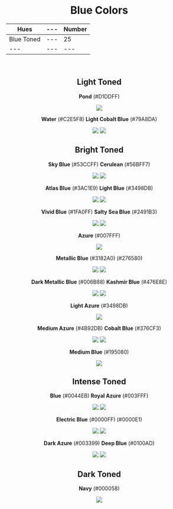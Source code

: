 <div align=center>

# Blue Colors

Hues | --- | Number
--- | --- | ---
Blue Toned | --- | 25
--- | --- | ---

<br>

## Light Toned

**Pond** (#D1DDFF) 

![](https://fakeimg.pl/130x130/D1DDFF/?text=%20)

**Water** (#C2E5F8) **Light Cobalt Blue** (#79A8DA) 

![](https://fakeimg.pl/130x130/C2E5F8/?text=%20) ![](https://fakeimg.pl/130x130/79A8DA/?text=%20)

## Bright Toned

**Sky Blue** (#53CCFF) **Cerulean** (#56BFF7) 

![](https://fakeimg.pl/130x130/53CCFF/?text=%20) ![](https://fakeimg.pl/130x130/56BFF7/?text=%20) 

**Atlas Blue** (#3AC1E9) **Light Blue** (#3498DB)

![](https://fakeimg.pl/130x130/3AC1E9/?text=%20) ![](https://fakeimg.pl/130x130/3498DB/?text=%20)

**Vivid Blue** (#1FA0FF) <!--Ky Color--> **Salty Sea Blue** (#2491B3)

![](https://fakeimg.pl/130x130/1FA0FF/?text=%20) ![](https://fakeimg.pl/130x130/2491B3/?text=%20)

**Azure** (#007FFF) 

![](https://fakeimg.pl/130x130/007FFF/?text=%20)

**Metallic Blue** (#3182A0) (#276580)

![](https://fakeimg.pl/130x130/3182A0/?text=%20) ![](https://fakeimg.pl/130x130/276580/?text=%20)

**Dark Metallic Blue** (#006B88) <!-- C's Color --> **Kashmir Blue** (#476E8E)

![](https://fakeimg.pl/130x130/006B88/?text=%20) ![](https://fakeimg.pl/130x130/476E8E/?text=%20)

**Light Azure** (#3498DB)

![](https://fakeimg.pl/130x130/3498db/?text=%20)

**Medium Azure** (#4B92DB) **Cobalt Blue** (#376CF3) 

![](https://fakeimg.pl/130x130/4B92DB/?text=%20) ![](https://fakeimg.pl/130x130/376CF3/?text=%20)

**Medium Blue** (#195080)

![](https://fakeimg.pl/130x130/195080/?text=%20)


## Intense Toned

**Blue** (#0044EB) **Royal Azure** (#003FFF)

![](https://fakeimg.pl/130x130/0044EB/?text=%20) ![](https://fakeimg.pl/130x130/003FFF/?text=%20)

**Electric Blue** (#0000FF) (#0000E1) <!--G Color-->

![](https://fakeimg.pl/130x130/0000FF/?text=%20) ![](https://fakeimg.pl/130x130/0000E1/?text=%20)

**Dark Azure** (#003399) **Deep Blue** (#0100AD) <!--E Color-->

![](https://fakeimg.pl/130x130/003399/?text=%20) ![](https://fakeimg.pl/130x130/0100AD/?text=%20)



## Dark Toned

**Navy** (#000058)

![](https://fakeimg.pl/130x130/000058/?text=%20)

</div>
